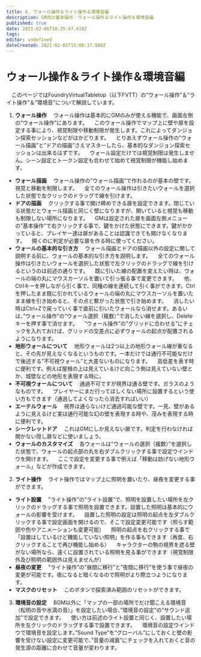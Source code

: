 ```yaml
---
title: 6. ウォール操作＆ライト操作＆環境音編
description: GM向け基本操作：ウォール操作＆ライト操作＆環境音編
published: true
date: 2021-02-06T10:35:47.618Z
tags: 
editor: undefined
dateCreated: 2021-02-05T15:08:17.986Z
---
```


# ウォール操作＆ライト操作＆環境音編
　このページではFoundryVirtualTabletop（以下FVTT）の”ウォール操作”＆”ライト操作”＆”環境音”について解説しています。

1. **ウォール操作**
　ウォール操作は基本的にGMのみが使える機能で、画面左側の”ウォール操作”にあります。
　このウォール操作でマップ上に壁や扉を設定する事により、視覚制限や移動制限が発生します。これによってダンジョン探索セッションなどがはかどります。
　とりあえずウォール操作の”ウォール描画”と”ドアの描画”さえマスターしたら、基本的なダンジョン探索セッションは出来るはずです。
　ウォール設定だけでは視覚制限は発生しません。シーン設定とトークン設定も合わせて始めて視覚制限が機能し始めます。
- **ウォール描画**
　ウォール操作の”ウォール描画”で作れるのが基本の壁です。視覚と移動を制限します。
　全てのウォール操作は引きたいウォールを選択した状態で左クリックのドラッグで線を引けます。
- **ドアの描画**
　クリックする事で開け締めできる扉を設定できます。閉じている状態だとウォール描画と同じく壁になりますが、開いていると視覚も移動も制限しない場所になります。
　GMは設定された扉を画面左側メニューの”基本操作”で右クリックする事で、鍵をかけた状態にできます。鍵がかかっていると、プレイヤー達は扉があることは認識できても開けなくなります。
　開くのに判定が必要な扉を作る時に使ってください。
- **ウォールの基本的な引き方**
　ウォール描画とドアの描画以外の設定に関して説明する前に、ウォールの基本的な引き方を説明します。
　全てのウォール操作は引きたいウォールを選択した状態で左クリックのドラッグで線を引けるというのは前述の通りです。
　既に引いた線の配置を変えたい時は、ウォールの端の丸にマウスカーソルを置いて引っ張る事で変更できます。
　他、Ctrlキーを押しながら引く事で、同種の線を連続して引く事ができます。Ctrlを押したまま既に引かれているウォールの端の丸にマウスカーソルを置いたまま線を引き始めると、その点と繋がった状態で引き始めます。
　消したい時はCtrl+Zで戻っていく事で直前に引いたウォールなら消せます。あるいは、”ウォール操作”の”ウォール選択（複数）”で消したい線を選択し、Deleteキーを押す事で消せます。
　”ウォール操作”の”グリッドに合わせる”にチェックを入れておけば、グリッドの交差点に必ずウォールの起点が配置されるようになります。
- **地形ウォールについて**
　地形ウォールは2つ以上の地形ウォール線が重なると、その先が見えなくなるというものです。一本だけでは通行不可能なだけで後述する”不可視ウォール”と大差ないものになります。
　高低差を表す時に便利です。例えば屋根の上は見えているけど向こう側は見えていない壁とか、城壁などの地形を表現する時に。
- **不可視ウォールについて**
　通過不可ですが視界は通る壁です。ガラスのようなものです。
　プレイヤーにまだ行ってほしくない場所に設置するという使い方もできます（通過してよくなったら消去すればいい）
- **エーテルウォール**
　視界は通らないけど通過可能な壁です。一見、壁があるように見えるけど実は通行可能な幻の壁を表現する時や、茂みを表現する時に便利です。
- **シークレットドア**
　これはGMにしか見えない扉です。判定を行わなければ開かない隠し扉などに使いましょう。
- **ウォールのカスタマイズ**
　各ウォールは”ウォールの選択（複数）”を選択した状態で、ウォールの起点部の丸を右ダブルクリックする事で設定ウインドウを開けます。
　ここで設定を変更する事で例えば「移動は妨げない地形ウォール」などが作成できます。

02. **ライト操作**
　ライト操作ではマップ上に照明を置いたり、昼夜を変更する事ができます。
- **ライト設置**
　”ライト操作”の”ライト設置”で、照明を設置したい場所を左クリックのドラッグする事で照明を設置できます。設置した照明は基本的にウォールの影響を受けます。
　設置した照明の設定は照明の起点を左ダブルクリックする事で設定画面を開けるので、そこで設定変更可能です（照らす範囲や色やアニメーションも変更可能）
　照明の起点を右クリックする事で「設置はしているけど機能していない照明」を作る事もできます（再度、右クリックすることで再び機能し始める）
　キャラクターの駒の視界を遮る壁がない場所なら、遠くに設置されている照明を見る事ができます（視覚制限外及び照明の範囲外は見えませんが）
- **昼夜の変更**
　”ライト操作”の”昼間に移行”と”夜間に移行”を使う事で昼夜の変更が可能です。夜になると暗くなるので照明がより際立つようになります。
- **マスクのリセット**
　このボタンで探索済み範囲のリセットができます。

03. **環境音の設定**
　BGM以外に「マップの一部の場所でだけ聞こえる環境音（松明の音や水滴の音）」を設定したい場合、”環境音の設定”の”サウンド追加”で設定できます。
　使い方は前述のライト設置と同じく、設置したい場所を左クリックのドラッグする事で設置できます。
　環境音の設定ウインドウで環境音を設定します。”Sound Type”を”グローバル”にしておくと壁の影響を受けない設定に変更可能で、”音量の減衰”にチェックを入れておくと音の発生源の距離に合わせて音量が変わります。


